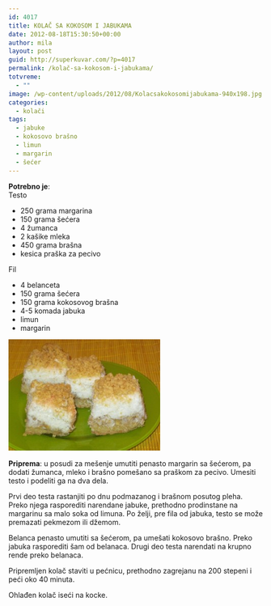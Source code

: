 ```yaml
---
id: 4017
title: KOLAČ SA KOKOSOM I JABUKAMA
date: 2012-08-18T15:30:50+00:00
author: mila
layout: post
guid: http://superkuvar.com/?p=4017
permalink: /kolač-sa-kokosom-i-jabukama/
totvreme:
  - ""
image: /wp-content/uploads/2012/08/Kolacsakokosomijabukama-940x198.jpg
categories:
  - kolači
tags:
  - jabuke
  - kokosovo brašno
  - limun
  - margarin
  - šećer
---
```

**Potrebno je**:  
Testo

  * 250 grama margarina
  * 150 grama šećera
  * 4 žumanca
  * 2 kašike mleka
  * 450 grama brašna
  * kesica praška za pecivo

Fil

  * 4 belanceta
  * 150 grama šećera
  * 150 grama kokosovog brašna
  * 4-5 komada jabuka
  * limun
  * margarin

<img class="alignnone size-medium wp-image-4018" title="Kolacsakokosomijabukama" src="/wp-content/uploads/2012/08/Kolacsakokosomijabukama-e1345303166199-300x220.jpg" alt="" width="300" height="220" /> 

**Priprema**: u posudi za mešenje umutiti penasto margarin sa šećerom, pa dodati žumanca, mleko i brašno pomešano sa praškom za pecivo. Umesiti testo i podeliti ga na dva dela.

Prvi deo testa rastanjiti po dnu podmazanog i brašnom posutog pleha. Preko njega rasporediti narendane jabuke, prethodno prodinstane na margarinu sa malo soka od limuna. Po želji, pre fila od jabuka, testo se može premazati pekmezom ili džemom.

Belanca penasto umutiti sa šećerom, pa umešati kokosovo brašno. Preko jabuka rasporediti šam od belanaca. Drugi deo testa narendati na krupno rende preko belanaca.

Pripremljen kolač staviti u pećnicu, prethodno zagrejanu na 200 stepeni i peći oko 40 minuta.

Ohlađen kolač iseći na kocke.